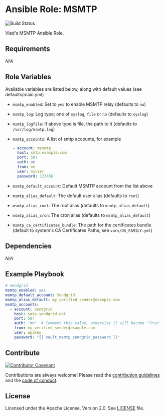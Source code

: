 # Ansible Role: MSMTP

![Build Status](https://github.com/vladgh/ansible-role-common/workflows/CI/badge.svg)

Vlad's MSMTP Ansible Role.

## Requirements

*_N/A_*

## Role Variables

Available variables are listed below, along with default values (see defaults/main.yml)

- `msmtp_enabled`: Set to `yes` to enable MSMTP relay (defaults to `no`)
- `msmtp_log`: Log type; one of `syslog`, `file` or `no` (defaults to `syslog`)
- `msmtp_logfile`: If above type is file, the path to it (defaults to `/var/log/msmtp.log`)
- `msmtp_accounts`: A list of smtp accounts, for example

    ```yaml
    - account: mysmtp
      host: smtp.example.com
      port: 587
      auth: on
      from: me
      user: myuser
      password: 123456
    ```

- `msmtp_default_account`: Default MSMTP account from the list above
- `msmtp_alias_default`: The default user alias (defaults to `root`)
- `msmtp_alias_root`: The root alias (defaults to `msmtp_alias_default`)
- `msmtp_alias_cron`: The cron alias (defaults to `msmtp_alias_default`)
- `msmtp_ca_certificates_bundle`: The path for the certificates bundle (default to system's CA Certificates Paths; see `vars/OS_FAMILY.yml`)

## Dependencies

*_N/A_*

## Example Playbook

``` yaml
# Sendgrid
msmtp_enabled: yes
msmtp_default_account: Sendgrid
msmtp_alias_default: my_verified_sender@example.com
msmtp_accounts:
  - account: Sendgrid
    host: smtp.sendgrid.net
    port: 587
    auth: 'on'  # Comment this value, otherwise it will become "True"
    from: my_verified_sender@example.com
    user: apikey
    password: "{{ vault_msmtp_sendgrid_password }}"
```

## Contribute

[![Contributor Covenant](https://img.shields.io/badge/Contributor%20Covenant-v2.0%20adopted-ff69b4.svg)](code_of_conduct.md)

Contributions are always welcome! Please read the [contribution guidelines](.github/CONTRIBUTING.md) and the [code of conduct](.github/CODE_OF_CONDUCT.md).

## License

Licensed under the Apache License, Version 2.0.
See [LICENSE](LICENSE) file.
